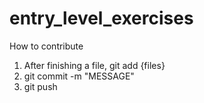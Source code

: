 # entry_level_exercises

How to contribute
1. After finishing a file, git add {files}
2. git commit -m "MESSAGE"
3. git push